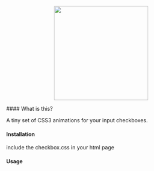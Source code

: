 <p align="center">
<img src="https://raw.githubusercontent.com/720kb/checkbox.css/gh-pages/logo.png" width="250"/>
</p>
#### What is this?

A tiny set of CSS3 animations for your input checkboxes.

#### Installation

include the checkbox.css in your html page

#### Usage
